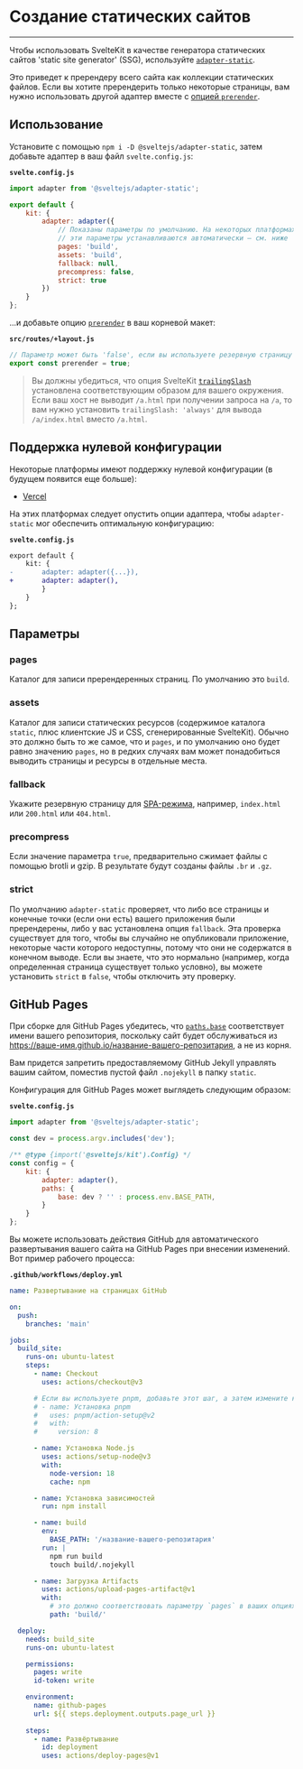 # Создание статических сайтов
---

Чтобы использовать SvelteKit в качестве генератора статических сайтов 'static site generator' (SSG), используйте [`adapter-static`](https://github.com/sveltejs/kit/tree/master/packages/adapter-static).

Это приведет к пререндеру всего сайта как коллекции статических файлов. Если вы хотите пререндерить только некоторые страницы, вам нужно использовать другой адаптер вместе с [опцией `prerender`](/20-core-concepts/40-page-options?id=пререндер).

## Использование

Установите с помощью `npm i -D @sveltejs/adapter-static`, затем добавьте адаптер в ваш файл `svelte.config.js`:

**```svelte.config.js```**
```js
import adapter from '@sveltejs/adapter-static';

export default {
	kit: {
		adapter: adapter({
			// Показаны параметры по умолчанию. На некоторых платформах
			// эти параметры устанавливаются автоматически — см. ниже
			pages: 'build',
			assets: 'build',
			fallback: null,
			precompress: false,
			strict: true
		})
	}
};
```

...и добавьте опцию [`prerender`](/20-core-concepts/40-page-options?id=пререндер) в ваш корневой макет:

**```src/routes/+layout.js```**
```js
// Параметр может быть 'false', если вы используете резервную страницу (например, в режиме SPA).
export const prerender = true;
```

> Вы должны убедиться, что опция SvelteKit [`trailingSlash`](/20-core-concepts/40-page-options?id=trailingslash) установлена соответствующим образом для вашего окружения. Если ваш хост не выводит `/a.html` при получении запроса на `/a`, то вам нужно установить `trailingSlash: 'always'` для вывода `/a/index.html` вместо `/a.html`.

## Поддержка нулевой конфигурации

Некоторые платформы имеют поддержку нулевой конфигурации (в будущем появится еще больше):

- [Vercel](https://vercel.com)

На этих платформах следует опустить опции адаптера, чтобы `adapter-static` мог обеспечить оптимальную конфигурацию:

**```svelte.config.js```**
```diff
export default {
	kit: {
-		adapter: adapter({...}),
+		adapter: adapter(),
		}
	}
};
```

## Параметры

### pages

Каталог для записи пререндеренных страниц. По умолчанию это `build`.

### assets

Каталог для записи статических ресурсов (содержимое каталога `static`, плюс клиентские JS и CSS, сгенерированные SvelteKit). Обычно это должно быть то же самое, что и `pages`, и по умолчанию оно будет равно значению `pages`, но в редких случаях вам может понадобиться выводить страницы и ресурсы в отдельные места.

### fallback

Укажите резервную страницу для [SPA-режима](/25-build-and-deploy/55-single-page-apps), например, `index.html` или `200.html` или `404.html`.

### precompress

Если значение параметра `true`, предварительно сжимает файлы с помощью brotli и gzip. В результате будут созданы файлы `.br` и `.gz`.

### strict

По умолчанию `adapter-static` проверяет, что либо все страницы и конечные точки (если они есть) вашего приложения были пререндерены, либо у вас установлена опция `fallback`. Эта проверка существует для того, чтобы вы случайно не опубликовали приложение, некоторые части которого недоступны, потому что они не содержатся в конечном выводе. Если вы знаете, что это нормально (например, когда определенная страница существует только условно), вы можете установить `strict` в `false`, чтобы отключить эту проверку.

## GitHub Pages

При сборке для GitHub Pages убедитесь, что [`paths.base`](/50-reference/10-configuration?id=paths) соответствует имени вашего репозитория, поскольку сайт будет обслуживаться из <https://ваше-имя.github.io/название-вашего-репозитария>, а не из корня.

Вам придется запретить предоставляемому GitHub Jekyll управлять вашим сайтом, поместив пустой файл `.nojekyll` в папку `static`.

Конфигурация для GitHub Pages может выглядеть следующим образом:

**```svelte.config.js```**
```js
import adapter from '@sveltejs/adapter-static';

const dev = process.argv.includes('dev');

/** @type {import('@sveltejs/kit').Config} */
const config = {
	kit: {
		adapter: adapter(),
		paths: {
			base: dev ? '' : process.env.BASE_PATH,
		}
	}
};
```

Вы можете использовать действия GitHub для автоматического развертывания вашего сайта на GitHub Pages при внесении изменений. Вот пример рабочего процесса:

**```.github/workflows/deploy.yml```**
```yaml
name: Развертывание на страницах GitHub

on:
  push:
    branches: 'main'

jobs:
  build_site:
    runs-on: ubuntu-latest
    steps:
      - name: Checkout
        uses: actions/checkout@v3

      # Если вы используете pnpm, добавьте этот шаг, а затем измените команды и ключ кэша ниже, чтобы использовать `pnpm`.
      # - name: Установка pnpm
      #   uses: pnpm/action-setup@v2
      #   with:
      #     version: 8

      - name: Установка Node.js
        uses: actions/setup-node@v3
        with:
          node-version: 18
          cache: npm

      - name: Установка зависимостей
        run: npm install

      - name: build
        env:
          BASE_PATH: '/название-вашего-репозитария'
        run: |
          npm run build
          touch build/.nojekyll

      - name: Загрузка Artifacts
        uses: actions/upload-pages-artifact@v1
        with:
          # это должно соответствовать параметру `pages` в ваших опциях статического адаптера
          path: 'build/'

  deploy:
    needs: build_site
    runs-on: ubuntu-latest

    permissions:
      pages: write
      id-token: write

    environment:
      name: github-pages
      url: ${{ steps.deployment.outputs.page_url }}
    
    steps:
      - name: Развёртывание
        id: deployment
        uses: actions/deploy-pages@v1
```
